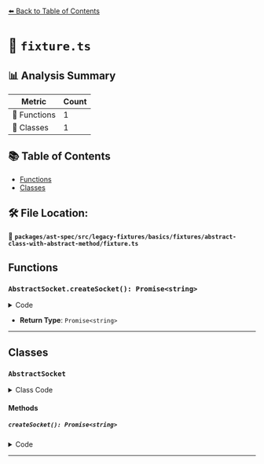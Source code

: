 [⬅️ Back to Table of Contents](../../../../../../../index.md)

# 📄 `fixture.ts`

## 📊 Analysis Summary

| Metric | Count |
|--------|-------|
| 🔧 Functions | 1 |
| 🧱 Classes | 1 |

## 📚 Table of Contents

- [Functions](#functions)
- [Classes](#classes)

## 🛠️ File Location:
📂 **`packages/ast-spec/src/legacy-fixtures/basics/fixtures/abstract-class-with-abstract-method/fixture.ts`**

## Functions

### `AbstractSocket.createSocket(): Promise<string>`

<details><summary>Code</summary>

```ts
abstract createSocket(): Promise<string>;
```
</details>

- **Return Type**: `Promise<string>`

---

## Classes

### `AbstractSocket`

<details><summary>Class Code</summary>

```ts
export abstract class AbstractSocket {
  abstract createSocket(): Promise<string>;
}
```
</details>

#### Methods

##### `createSocket(): Promise<string>`

<details><summary>Code</summary>

```ts
abstract createSocket(): Promise<string>;
```
</details>


---